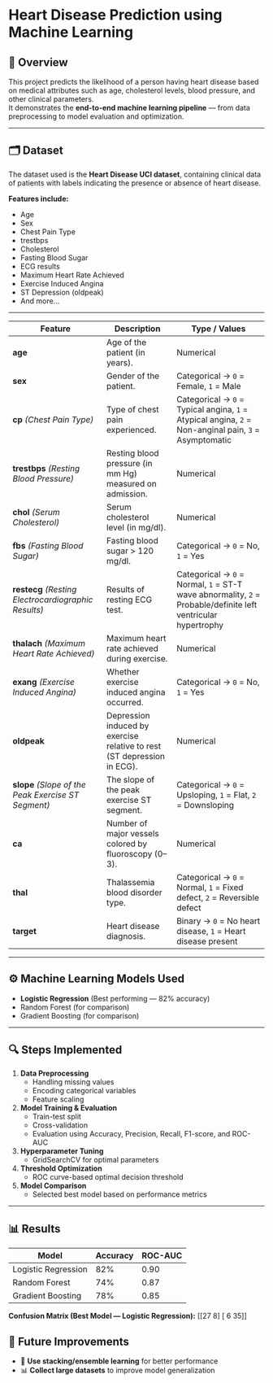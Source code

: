 #  Heart Disease Prediction using Machine Learning

## 📌 Overview
This project predicts the likelihood of a person having heart disease based on medical attributes such as age, cholesterol levels, blood pressure, and other clinical parameters.  
It demonstrates the **end-to-end machine learning pipeline** — from data preprocessing to model evaluation and optimization.

---

## 🗂 Dataset
The dataset used is the **Heart Disease UCI dataset**, containing clinical data of patients with labels indicating the presence or absence of heart disease.  

**Features include:**
- Age  
- Sex
- Chest Pain Type
- trestbps
- Cholesterol  
- Fasting Blood Sugar  
- ECG results  
- Maximum Heart Rate Achieved  
- Exercise Induced Angina  
- ST Depression (oldpeak)  
- And more...
---

| Feature                                              | Description                                                             | Type / Values                                                                                                 |
| ---------------------------------------------------- | ----------------------------------------------------------------------- | ------------------------------------------------------------------------------------------------------------- |
| **age**                                              | Age of the patient (in years).                                          | Numerical                                                                                                     |
| **sex**                                              | Gender of the patient.                                                  | Categorical → `0` = Female, `1` = Male                                                                        |
| **cp** *(Chest Pain Type)*                           | Type of chest pain experienced.                                         | Categorical → `0` = Typical angina, `1` = Atypical angina, `2` = Non-anginal pain, `3` = Asymptomatic         |
| **trestbps** *(Resting Blood Pressure)*              | Resting blood pressure (in mm Hg) measured on admission.                | Numerical                                                                                                     |
| **chol** *(Serum Cholesterol)*                       | Serum cholesterol level (in mg/dl).                                     | Numerical                                                                                                     |
| **fbs** *(Fasting Blood Sugar)*                      | Fasting blood sugar > 120 mg/dl.                                        | Categorical → `0` = No, `1` = Yes                                                                             |
| **restecg** *(Resting Electrocardiographic Results)* | Results of resting ECG test.                                            | Categorical → `0` = Normal, `1` = ST-T wave abnormality, `2` = Probable/definite left ventricular hypertrophy |
| **thalach** *(Maximum Heart Rate Achieved)*          | Maximum heart rate achieved during exercise.                            | Numerical                                                                                                     |
| **exang** *(Exercise Induced Angina)*                | Whether exercise induced angina occurred.                               | Categorical → `0` = No, `1` = Yes                                                                             |
| **oldpeak**                                          | Depression induced by exercise relative to rest (ST depression in ECG). | Numerical                                                                                                     |
| **slope** *(Slope of the Peak Exercise ST Segment)*  | The slope of the peak exercise ST segment.                              | Categorical → `0` = Upsloping, `1` = Flat, `2` = Downsloping                                                  |
| **ca**                                               | Number of major vessels colored by fluoroscopy (0–3).                   | Numerical                                                                                                     |
| **thal**                                             | Thalassemia blood disorder type.                                        | Categorical → `0` = Normal, `1` = Fixed defect, `2` = Reversible defect                                       |
| **target**                                           | Heart disease diagnosis.                                                | Binary → `0` = No heart disease, `1` = Heart disease present                                                  |

---

## ⚙️ Machine Learning Models Used
- **Logistic Regression** (Best performing — 82% accuracy)
- Random Forest (for comparison)
- Gradient Boosting (for comparison)

---

## 🔍 Steps Implemented
1. **Data Preprocessing**
   - Handling missing values
   - Encoding categorical variables
   - Feature scaling
2. **Model Training & Evaluation**
   - Train-test split
   - Cross-validation
   - Evaluation using Accuracy, Precision, Recall, F1-score, and ROC-AUC
3. **Hyperparameter Tuning**
   - GridSearchCV for optimal parameters
4. **Threshold Optimization**
   - ROC curve-based optimal decision threshold
5. **Model Comparison**
   - Selected best model based on performance metrics

---

## 📊 Results

| Model                  | Accuracy | ROC-AUC |
|------------------------|----------|---------|
| Logistic Regression    | 82%      | 0.90    |
| Random Forest          | 74%      | 0.87    |
| Gradient Boosting      | 78%      | 0.85    |

**Confusion Matrix (Best Model — Logistic Regression):**
[[27  8]
 [ 6 35]]

## 🔮 Future Improvements
- 🧩 **Use stacking/ensemble learning** for better performance  
- 📊 **Collect large datasets** to improve model generalization 
